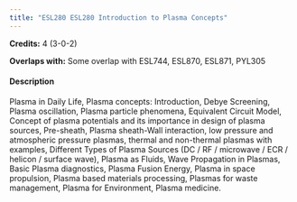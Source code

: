 ```yaml
---
title: "ESL280 ESL280 Introduction to Plasma Concepts"
---
```

**Credits:** 4 (3-0-2)

**Overlaps with:** Some overlap with ESL744, ESL870, ESL871, PYL305

#### Description
Plasma in Daily Life, Plasma concepts: Introduction, Debye Screening, Plasma oscillation, Plasma particle phenomena, Equivalent Circuit Model, Concept of plasma potentials and its importance in design of plasma sources, Pre-sheath, Plasma sheath-Wall interaction, low pressure and atmospheric pressure plasmas, thermal and non-thermal plasmas with examples, Different Types of Plasma Sources (DC / RF / microwave / ECR / helicon / surface wave), Plasma as Fluids, Wave Propagation in Plasmas, Basic Plasma diagnostics, Plasma Fusion Energy, Plasma in space propulsion, Plasma based materials processing, Plasmas for waste management, Plasma for Environment, Plasma medicine.